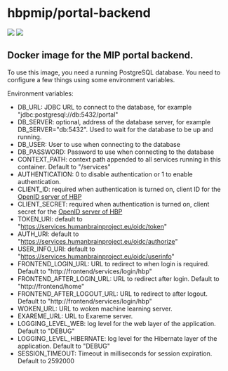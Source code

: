 # hbpmip/portal-backend

[![](https://images.microbadger.com/badges/version/hbpmip/portal-backend.svg)](http://microbadger.com/images/hbpmip/portal-backend "Get your own version badge on microbadger.com") [![](https://images.microbadger.com/badges/image/hbpmip/portal-backend.svg)](http://microbadger.com/images/hbpmip/portal-backend "Get your own image badge on microbadger.com")

## Docker image for the MIP portal backend.

To use this image, you need a running PostgreSQL database.
You need to configure a few things using some environment variables.

Environment variables:

* DB_URL: JDBC URL to connect to the database, for example "jdbc:postgresql://db:5432/portal"
* DB_SERVER: optional, address of the database server, for example DB_SERVER="db:5432". Used to wait for the database to be up and running.
* DB_USER: User to use when connecting to the database
* DB_PASSWORD: Password to use when connecting to the database
* CONTEXT_PATH:  context path appended to all services running in this container. Default to "/services"
* AUTHENTICATION: 0 to disable authentication or 1 to enable authentication.
* CLIENT_ID: required when authentication is turned on, client ID for the [OpenID server of HBP](https://services.humanbrainproject.eu/oidc/)
* CLIENT_SECRET: required when authentication is turned on, client secret for the [OpenID server of HBP](https://services.humanbrainproject.eu/oidc/)
* TOKEN_URI: default to "https://services.humanbrainproject.eu/oidc/token"
* AUTH_URI: default to "https://services.humanbrainproject.eu/oidc/authorize"
* USER_INFO_URI: default to "https://services.humanbrainproject.eu/oidc/userinfo"
* FRONTEND_LOGIN_URL: URL to redirect to when login is required. Default to "http://frontend/services/login/hbp"
* FRONTEND_AFTER_LOGIN_URL: URL to redirect after login. Default to "http://frontend/home"
* FRONTEND_AFTER_LOGOUT_URL: URL to redirect to after logout. Default to "http://frontend/services/login/hbp"
* WOKEN_URL: URL to woken machine learning server.
* EXAREME_URL: URL to Exareme server.
* LOGGING_LEVEL_WEB: log level for the web layer of the application. Default to "DEBUG"
* LOGGING_LEVEL_HIBERNATE: log level for the Hibernate layer of the application. Default to "DEBUG"
* SESSION_TIMEOUT: Timeout in milliseconds for session expiration. Default to 2592000
